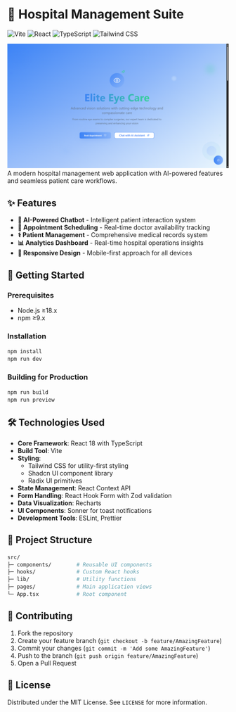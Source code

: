 # 🏥 Hospital Management Suite

![Vite](https://img.shields.io/badge/vite-%23646CFF.svg?style=for-the-badge&logo=vite&logoColor=white)
![React](https://img.shields.io/badge/react-%2320232a.svg?style=for-the-badge&logo=react&logoColor=%2361DAFB)
![TypeScript](https://img.shields.io/badge/typescript-%23007ACC.svg?style=for-the-badge&logo=typescript&logoColor=white)
![Tailwind CSS](https://img.shields.io/badge/tailwindcss-%2338B2AC.svg?style=for-the-badge&logo=tailwind-css&logoColor=white)

![Hospital Overview](https://raw.githubusercontent.com/nandkishor22/elite-eye-care/refs/heads/main/public/image.png)
A modern hospital management web application with AI-powered features and seamless patient care workflows.

## ✨ Features

- **🤖 AI-Powered Chatbot** - Intelligent patient interaction system
- **📅 Appointment Scheduling** - Real-time doctor availability tracking
- **⚕️ Patient Management** - Comprehensive medical records system
- **📊 Analytics Dashboard** - Real-time hospital operations insights
- **📱 Responsive Design** - Mobile-first approach for all devices

## 🚀 Getting Started

### Prerequisites
- Node.js ≥18.x
- npm ≥9.x

### Installation
```bash
npm install
npm run dev
```

### Building for Production
```bash
npm run build
npm run preview
```

## 🛠 Technologies Used

- **Core Framework**: React 18 with TypeScript
- **Build Tool**: Vite
- **Styling**:
  - Tailwind CSS for utility-first styling
  - Shadcn UI component library
  - Radix UI primitives
- **State Management**: React Context API
- **Form Handling**: React Hook Form with Zod validation
- **Data Visualization**: Recharts
- **UI Components**: Sonner for toast notifications
- **Development Tools**: ESLint, Prettier

## 📂 Project Structure

```bash
src/
├─ components/        # Reusable UI components
├─ hooks/             # Custom React hooks
├─ lib/               # Utility functions
├─ pages/             # Main application views
└─ App.tsx            # Root component
```

## 🤝 Contributing

1. Fork the repository
2. Create your feature branch (`git checkout -b feature/AmazingFeature`)
3. Commit your changes (`git commit -m 'Add some AmazingFeature'`)
4. Push to the branch (`git push origin feature/AmazingFeature`)
5. Open a Pull Request

## 📄 License

Distributed under the MIT License. See `LICENSE` for more information.